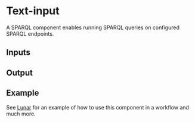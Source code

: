 <!--
Copyright © 2024 Lunarbase (https://lunarbase.ai/) <contact@lunarbase.ai>

SPDX-License-Identifier: GPL-3.0-or-later
-->

# Text-input
A SPARQL component enables running SPARQL queries on configured SPARQL endpoints.
## Inputs

## Output

## Example

See [Lunar](lunar.lunarbase.ai) for an example of how to use this component in a workflow and much more.
